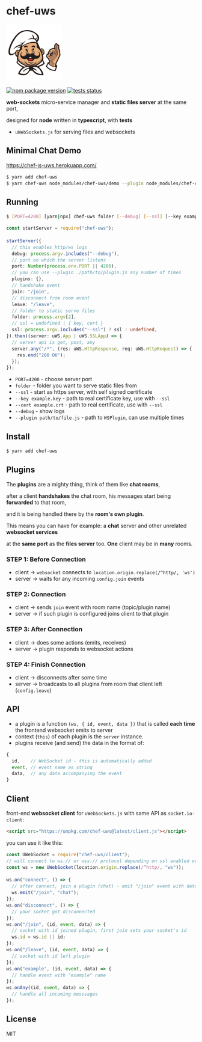 # chef-uws

<img style="max-width: 100%;" src="https://raw.githubusercontent.com/chef-js/express/main/chef.png" width="150" />

<a href="https://badge.fury.io/js/chef-uws"><img src="https://badge.fury.io/js/chef-uws.svg" alt="npm package version" /></a> <a href="https://circleci.com/gh/chef-js/uws"><img src="https://circleci.com/gh/chef-js/uws.svg?style=shield" alt="tests status" /></a>

**web-sockets** micro-service manager and **static files server** at the same port,

designed for **node** written in **typescript**, with **tests**

- `uWebSockets.js` for serving files and websockets

## Minimal Chat Demo

https://chef-js-uws.herokuapp.com/

```bash
$ yarn add chef-uws
$ yarn chef-uws node_modules/chef-uws/demo --plugin node_modules/chef-core/chat.js
```

## Running

```bash
$ [PORT=4200] [yarn|npx] chef-uws folder [--debug] [--ssl] [--key example.key] [--cert example.crt] [--plugin path/to/file.js]
```

```ts
const startServer = require("chef-uws");

startServer({
  // this enables http/ws logs
  debug: process.argv.includes("--debug"),
  // port on which the server listens
  port: Number(process.env.PORT || 4200),
  // you can use --plugin ./path/to/plugin.js any number of times
  plugins: {},
  // handshake event
  join: "/join",
  // disconnect from room event
  leave: "/leave",
  // folder to static serve files
  folder: process.argv[2],
  // ssl = undefined | { key, cert }
  ssl: process.argv.includes("--ssl") ? ssl : undefined,
}).then((server: uWS.App | uWS.SSLApp) => {
  // server api is get, post, any
  server.any("/*", (res: uWS.HttpResponse, req: uWS.HttpRequest) => {
    res.end("200 OK");
  });
});
```

- `PORT=4200` - choose server port
- `folder` - folder you want to serve static files from
- `--ssl` - start as https server, with self signed certificate
- `--key example.key` - path to real certificate key, use with `--ssl`
- `--cert example.crt` - path to real certificate, use with `--ssl`
- `--debug` - show logs
- `--plugin path/to/file.js` - path to `WSPlugin`, can use multiple times

## Install

```bash
$ yarn add chef-uws
```

## Plugins

The **plugins** are a mighty thing, think of them like **chat rooms**,

after a client **handshakes** the chat room, his messages start being **forwarded** to that room,

and it is being handled there by the **room's own plugin**.

This means you can have for example: a **chat** server and other unrelated **websocket services**

at the **same port** as the **files server** too. **One** client may be in **many** rooms.

### STEP 1: Before Connection

- client -> `websocket` connects to `location.origin.replace(/^http/, 'ws')`
- server -> waits for any incoming `config.join` events

### STEP 2: Connection

- client -> sends `join` event with room name (topic/plugin name)
- server -> if such plugin is configured joins client to that plugin

### STEP 3: After Connection

- client -> does some actions (emits, receives)
- server -> plugin responds to websocket actions

### STEP 4: Finish Connection

- client -> disconnects after some time
- server -> broadcasts to all plugins from room that client left (`config.leave`)

## API

- a plugin is a function `(ws, { id, event, data })` that is called **each time** the frontend websocket emits to server
- context (`this`) of each plugin is the `server` instance.
- plugins receive (and send) the data in the format of:

```ts
{
  id,    // WebSocket id - this is automatically added
  event, // event name as string
  data,  // any data accompanying the event
}
```

## Client

front-end **websocket client** for `uWebSockets.js` with same API as `socket.io-client`:

```html
<script src="https://unpkg.com/chef-uws@latest/client.js"></script>
```

you can use it like this:

```ts
const UWebSocket = require("chef-uws/client");
// will connect to ws:// or wss:// protocol depending on ssl enabled or not
const ws = new UWebSocket(location.origin.replace(/^http/, "ws"));

ws.on("connect", () => {
  // after connect, join a plugin (chat) - emit "/join" event with data = "chat"
  ws.emit("/join", "chat");
});
ws.on("disconnect", () => {
  // your socket got disconnected
});
ws.on("/join", (id, event, data) => {
  // socket with id joined plugin, first join sets your socket's id
  ws.id = ws.id || id;
});
ws.on("/leave", (id, event, data) => {
  // socket with id left plugin
});
ws.on("example", (id, event, data) => {
  // handle event with "example" name
});
ws.onAny((id, event, data) => {
  // handle all incoming messsages
});
```

## License

MIT
